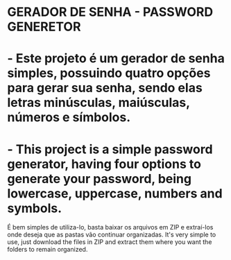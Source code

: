 # GERADOR DE SENHA - PASSWORD GENERETOR

# - Este projeto é um gerador de senha simples, possuindo quatro opções para gerar sua senha, sendo elas letras minúsculas, maiúsculas, números e símbolos.
# - This project is a simple password generator, having four options to generate your password, being lowercase, uppercase, numbers and symbols.

É bem simples de utiliza-lo, basta baixar os arquivos em ZIP e extraí-los onde deseja que as pastas vão continuar organizadas.
It's very simple to use, just download the files in ZIP and extract them where you want the folders to remain organized.
